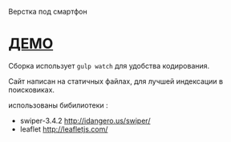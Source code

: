 Верстка под смартфон


[ДЕМО](http://fmap.ru/games/game/stroy_verstka/) 
======

Сборка использует `gulp watch` для удобства кодирования.

Сайт написан на статичных файлах, для лучшей индексации в поисковиках.  

использованы бибилиотеки :
 - swiper-3.4.2 http://idangero.us/swiper/
 - leaflet http://leafletjs.com/